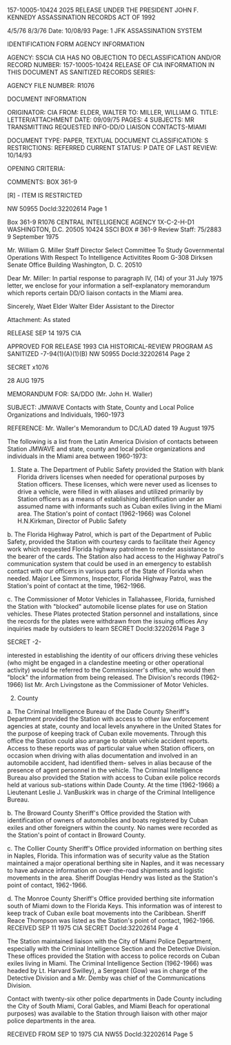 157-10005-10424 2025 RELEASE UNDER THE PRESIDENT JOHN F. KENNEDY ASSASSINATION RECORDS ACT OF 1992

4/5/76
8/3/76 Date: 10/08/93
Page: 1
JFK ASSASSINATION SYSTEM

IDENTIFICATION FORM
AGENCY INFORMATION

AGENCY: SSCIA CIA HAS NO OBJECTION TO
DECLASSIFICATION AND/OR
RECORD NUMBER: 157-10005-10424 RELEASE OF CIA INFORMATION
IN THIS DOCUMENT AS SANITIZED
RECORDS SERIES:

AGENCY FILE NUMBER: R1076

DOCUMENT INFORMATION

ORIGINATOR: CIA
FROM: ELDER, WALTER
TO: MILLER, WILLIAM G.
TITLE:
LETTER/ATTACHMENT
DATE: 09/09/75
PAGES: 4
SUBJECTS:
MR TRANSMITTING REQUESTED INFO-DD/O LIAISON CONTACTS-MIAMI

DOCUMENT TYPE: PAPER, TEXTUAL DOCUMENT
CLASSIFICATION: S
RESTRICTIONS: REFERRED
CURRENT STATUS: P
DATE OF LAST REVIEW: 10/14/93

OPENING CRITERIA:

COMMENTS:
BOX 361-9

[R] - ITEM IS RESTRICTED

NW 50955 DocId:32202614 Page 1

Box 361-9 R1076
CENTRAL INTELLIGENCE AGENCY 1X-C-2-H-D1
WASHINGTON, D.C. 20505
10424
SSCI BOX # 361-9
Review Staff: 75/2883
9 September 1975

Mr. William G. Miller
Staff Director
Select Committee To Study Governmental
Operations With Respect To Intelligence
Activitites
Room G-308
Dirksen Senate Office Building
Washington, D. C. 20510

Dear Mr. Miller:
In partial response to paragraph IV, (14) of your
31 July 1975 letter, we enclose for your information a
self-explanatory memorandum which reports certain DD/O
liaison contacts in the Miami area.

Sincerely,
Waet Elder
Walter Elder
Assistant to the Director

Attachment:
As stated

RELEASE
SEP 14 1975
CIA

APPROVED FOR RELEASE 1993
CIA HISTORICAL-REVIEW PROGRAM
AS SANITIZED -7-94(1)(A)(1)(B)
NW 50955 DocId:32202614 Page 2

SECRET x1076

28 AUG 1975

MEMORANDUM FOR: SA/DDO (Mr. John H. Waller)

SUBJECT: JMWAVE Contacts with State, County and
Local Police Organizations and Individuals,
1960-1973

REFERENCE: Mr. Waller's Memorandum to DC/LAD dated
19 August 1975

The following is a list from the Latin America Division
of contacts between Station JMWAVE and state, county and local
police organizations and individuals in the Miami area between
1960-1973:

1. State
a. The Department of Public Safety provided the
Station with blank Florida drivers licenses when needed for
operational purposes by Station officers. These licenses,
which were never used as licenses to drive a vehicle, were
filled in with aliases and utilized primarily by Station
officers as a means of establishing identification under an
assumed name with informants such as Cuban exiles living in
the Miami area. The Station's point of contact (1962-1966)
was Colonel H.N.Kirkman, Director of Public Safety

b. The Florida Highway Patrol, which is part of
the Department of Public Safety, provided the Station with
courtesy cards to facilitate their Agency work which requested
Florida highway patrolmen to render assistance to the bearer
of the cards. The Station also had access to the Highway
Patrol's communication system that could be used in an
emergency to establish contact with our officers in various
parts of the State of Florida when needed. Major Lee Simmons,
Inspector, Florida Highway Patrol, was the Station's point
of contact at the time, 1962-1966.

c. The Commissioner of Motor Vehicles in
Tallahassee, Florida, furnished the Station with "blocked"
automobile license plates for use on Station vehicles. These
Plates protected Station personnel and installations, since
the records for the plates were withdrawn from the issuing
offices Any inquiries made by outsiders to learn
SECRET
DocId:32202614 Page 3

SECRET
-2-

interested in establishing the identity of our officers driving
these vehicles (who might be engaged in a clandestine meeting
or other operational activity) would be referred to the
Commissioner's office, who would then "block" the information
from being released. The Division's records (1962-1966) list
Mr. Arch Livingstone as the Commissioner of Motor Vehicles.

2. County

a. The Criminal Intelligence Bureau of the Dade
County Sheriff's Department provided the Station with access
to other law enforcement agencies at state, county and local
levels anywhere in the United States for the purpose of keeping
track of Cuban exile movements. Through this office the
Station could also arrange to obtain vehicle accident reports.
Access to these reports was of particular value when Station
officers, on occasion when driving with alias documentation
and involved in an automobile accident, had identified them-
selves in alias because of the presence of agent personnel in
the vehicle. The Criminal Intelligence Bureau also provided
the Station with access to Cuban exile police records held
at various sub-stations within Dade County. At the time
(1962-1966) a Lieutenant Leslie J. VanBuskirk was in charge
of the Criminal Intelligence Bureau.

b. The Broward County Sheriff's Office provided the
Station with identification of owners of automobiles and boats
registered by Cuban exiles and other foreigners within the
county. No names were recorded as the Station's point of
contact in Broward County.

c. The Collier County Sheriff's Office provided
information on berthing sites in Naples, Florida. This
information was of security value as the Station maintained
a major operational berthing site in Naples, and it was
necessary to have advance information on over-the-road
shipments and logistic movements in the area. Sheriff
Douglas Hendry was listed as the Station's point of contact,
1962-1966.

d. The Monroe County Sheriff's Office provided
berthing site information south of Miami down to the Florida
Keys. This information was of interest to keep track of
Cuban exile boat movements into the Caribbean. Sheriff
Reace Thompson was listed as the Station's point of contact,
1962-1966.
RECEIVED
SEP 11 1975
CIA
SECRET
DocId:32202614 Page 4

The Station maintained liaison with the City of Miami
Police Department, especially with the Criminal Intelligence
Section and the Detective Division. These offices provided
the Station with access to police records on Cuban exiles
living in Miami. The Criminal Intelligence Section (1962-1966)
was headed by Lt. Harvard Swilley), a Sergeant (Gow) was in charge
of the Detective Division and a Mr. Demby was chief of the
Communications Division.

Contact with twenty-six other police departments in Dade
County including the City of South Miami, Coral Gables, and
Miami Beach for operational purposes) was available to the
Station through liaison with other major police departments
in the area.

RECEIVED FROM
SEP 10 1975
CIA
NW55 DocId:32202614 Page 5
